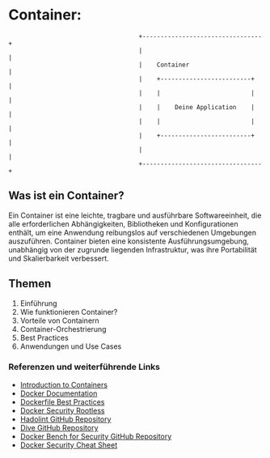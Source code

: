 # Container:
```
                                    +---------------------------------+
                                    |                                 |
                                    |    Container                    |
                                    |    +-------------------------+  |
                                    |    |                         |  |
                                    |    |    Deine Application    |  |
                                    |    |                         |  |
                                    |    +-------------------------+  |
                                    |                                 |
                                    +---------------------------------+
``` 

## Was ist ein Container?

Ein Container ist eine leichte, tragbare und ausführbare Softwareeinheit, die alle erforderlichen Abhängigkeiten, Bibliotheken und Konfigurationen enthält, um eine Anwendung reibungslos auf verschiedenen Umgebungen auszuführen. Container bieten eine konsistente Ausführungsumgebung, unabhängig von der zugrunde liegenden Infrastruktur, was ihre Portabilität und Skalierbarkeit verbessert.

## Themen

1. Einführung
2. Wie funktionieren Container?
3. Vorteile von Containern
4. Container-Orchestrierung
5. Best Practices
6. Anwendungen und Use Cases



### Referenzen und weiterführende Links
- [Introduction to Containers](https://www.docker.com/resources/what-container)
- [Docker Documentation](https://docs.docker.com/)
- [Dockerfile Best Practices](https://docs.docker.com/develop/develop-images/dockerfile_best-practices/)
- [Docker Security Rootless](https://docs.docker.com/engine/security/rootless/)
- [Hadolint GitHub Repository](https://github.com/hadolint/hadolint)
- [Dive GitHub Repository](https://github.com/wagoodman/dive)
- [Docker Bench for Security GitHub Repository](https://github.com/docker/docker-bench-security)
- [Docker Security Cheat Sheet](https://cheatsheetseries.owasp.org/cheatsheets/Docker_Security_Cheat_Sheet.html)
